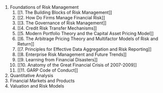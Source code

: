 
1. Foundations of Risk Management
	1. [[1. The Building Blocks of Risk Management]]
	2. [[2. How Do Firms Manage Financial Risk]]
	3. [[3. The Governance of Risk Management]]
	4. [[4. Credit Risk Transfer Mechanisms]]
	5. [[5. Modern Portfolio Theory and the Capital Asset Pricing Model]]
	6. [[6. The Arbitrage Pricing Theory and Multifactor Models of Risk and Return]]
	7. [[7. Principles for Effective Data Aggregation and Risk Reporting]]
	8. [[8. Enterprise Risk Management and Future Trends]]
	9. [[9. Learning from Financial Disasters]]
	10. [[10. Anatomy of the Great Financial Crisis of 2007-2009]]
	11. [[11. GARP Code of Conduct]]
3. Quantitative Analysis
4. Financial Markets and Products
5. Valuation and Risk Models

